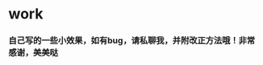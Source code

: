 # work
<h3>自己写的一些小效果，如有bug，请私聊我，并附改正方法哦！非常感谢，美美哒</h3>
<style>
  *{
    font-family:'华文楷体';
    }
</style>

